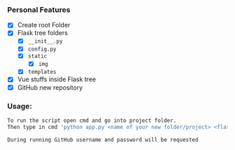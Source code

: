 ### Personal Features

- [x] Create root Folder
- [x] Flask tree folders
  - [x] ```__init__.py ```
  - [x] ```config.py ```
  - [x] ```static ```
    - [x] ```img ```
  - [x] ```templates ```
- [x] Vue stuffs inside Flask tree
- [x] GitHub new repository

### Usage:
```bash
To run the script open cmd and go into project folder.
Then type in cmd 'python app.py <name of your new folder/project> <flask?> <vue?>'

During running GitHub username and password will be requested
```
